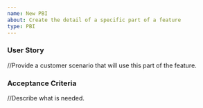 ```yaml
---
name: New PBI
about: Create the detail of a specific part of a feature
type: PBI
---
```


### User Story
//Provide a customer scenario that will use this part of the feature.

### Acceptance Criteria
//Describe what is needed.
